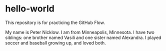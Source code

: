 # hello-world
This repository is for practicing the GitHub Flow.

My name is Peter Nicklow. I am from Minneapolis, Minnesota. I have two siblings: one brother named Vasili and one sister named Alexandra. I played soccer and baseball growing up, and loved both. 
